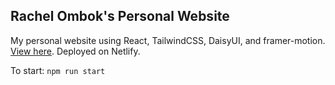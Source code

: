 ## Rachel Ombok's Personal Website

My personal website using React, TailwindCSS, DaisyUI, and framer-motion. [View here](https://rachelombok.com/). Deployed on Netlify.

To start: `npm run start`